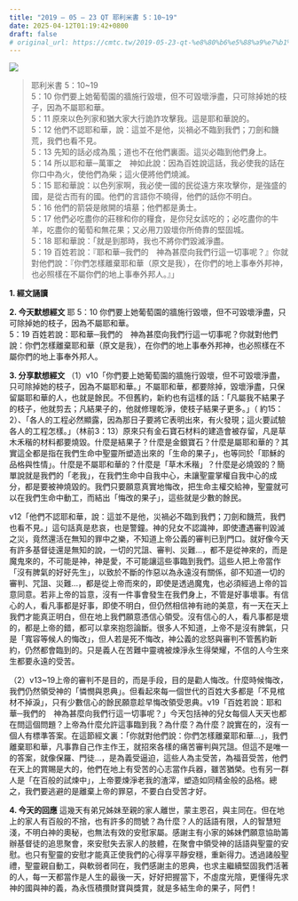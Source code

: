 ```yaml
---
title: "2019 – 05 – 23 QT 耶利米書 5：10~19"
date: 2025-04-12T01:19:42+0800
draft: false
# original_url: https://cmtc.tw/2019-05-23-qt-%e8%80%b6%e5%88%a9%e7%b1%b3%e6%9b%b8-5%ef%bc%9a1019
---
```


![](/images/qt.jpg)
> 耶利米書 5：10\~19  
> 5：10 你們要上她葡萄園的牆施行毀壞，但不可毀壞淨盡，只可除掉她的枝子，因為不屬耶和華。  
> 5：11 原來以色列家和猶大家大行詭詐攻擊我。這是耶和華說的。  
> 5：12 他們不認耶和華，說：這並不是他，災禍必不臨到我們；刀劍和饑荒，我們也看不見。  
> 5：13 先知的話必成為風；道也不在他們裏面。這災必臨到他們身上。  
> 5：14 所以耶和華─萬軍之　神如此說：因為百姓說這話，我必使我的話在你口中為火，使他們為柴；這火便將他們燒滅。  
> 5：15 耶和華說：以色列家啊，我必使一國的民從遠方來攻擊你，是強盛的國，是從古而有的國。他們的言語你不曉得，他們的話你不明白。  
> 5：16 他們的箭袋是敞開的墳墓；他們都是勇士。  
> 5：17 他們必吃盡你的莊稼和你的糧食，是你兒女該吃的；必吃盡你的牛羊，吃盡你的葡萄和無花果；又必用刀毀壞你所倚靠的堅固城。  
> 5：18 耶和華說：「就是到那時，我也不將你們毀滅淨盡。  
> 5：19 百姓若說：『耶和華─我們的　神為甚麼向我們行這一切事呢？』你就對他們說：『你們怎樣離棄耶和華（原文是我），在你們的地上事奉外邦神，也必照樣在不屬你們的地上事奉外邦人。』」

**1. 經文誦讀**

**2.  今天默想經文**
耶 5：10 你們要上她葡萄園的牆施行毀壞，但不可毀壞淨盡，只可除掉她的枝子，因為不屬耶和華。  
5：19 百姓若說：耶和華─我們的　神為甚麼向我們行這一切事呢？你就對他們說：你們怎樣離棄耶和華（原文是我），在你們的地上事奉外邦神，也必照樣在不屬你們的地上事奉外邦人。

**3. 分享默想經文**
（1）v10「你們要上她葡萄園的牆施行毀壞，但不可毀壞淨盡，只可除掉她的枝子，因為不屬耶和華。」不屬耶和華，都要除掉，毀壞淨盡，只保留屬耶和華的人，也就是餘民。不但舊約，新約也有這樣的話：「凡屬我不結果子的枝子，他就剪去；凡結果子的，他就修理乾淨，使枝子結果子更多。」（ 約15：2）、「各人的工程必然顯露，因為那日子要將它表明出來，有火發現；這火要試驗各人的工程怎樣。」（林前3：13）原來只有金石寶石材料的建造會被存留，凡是草木禾稭的材料都要燒毀。什麼是結果子？什麼是金銀寶石？什麼是屬耶和華的？其實這全都是指在我們生命中聖靈所塑造出來的「生命的果子」，也等同於「耶穌的品格與性情」。什麼是不屬耶和華的？什麼是「草木禾稭」？什麼是必燒毀的？簡單說就是我們的「老我」，在我們生命中自我中心，未讓聖靈掌權自我中心的成分，都是要被神燒毀的。我們只要願意真實地悔改，把生命主權交給神，聖靈就可以在我們生命中動工，而結出「悔改的果子」，這些就是少數的餘民。

v12「他們不認耶和華，說：這並不是他，災禍必不臨到我們；刀劍和饑荒，我們也看不見。」這句話真是悲哀，也是警鐘。神的兒女不認識神，即使遭遇審判毀滅之災，竟然還活在無知的罪中之樂，不知道上帝公義的審判已到門口。就好像今天有許多基督徒還是無知的說，一切的咒詛、審判、災難…，都不是從神來的，而是魔鬼來的，不可能是神，神是愛，不可能讓這些事臨到我們。這些人把上帝當作「沒有脾氣的好好先生」，以致於不斷的作惡以為永遠沒有關係，卻不知道一切的審判、咒詛、災難…，都是從上帝而來的，即使是透過魔鬼，也必須經過上帝的旨意同意。若非上帝的旨意，沒有一件事會發生在我們身上，不管是好事壞事。有信心的人，看凡事都是好事，即使不明白，但仍然相信神有祂的美意，有一天在天上我們才能真正明白，但在地上我們願意憑信心領受。沒有信心的人，看凡事都是壞的，都是上帝的錯，都可以拿來抱怨論斷。很多人不知道，上帝不是沒有脾氣，只是「寬容等候人的悔改」，但人若是死不悔改，神公義的忿怒與審判不管舊約新約，仍然都會臨到的。只是義人在苦難中靈魂被煉淨永生得榮耀，不信的人今生來生都要永遠的受苦。

（2）v13\~19上帝的審判不是目的，而是手段，目的是勸人悔改。什麼時候悔改，我們仍然領受神的「憐憫與恩典」。但看起來每一個世代的百姓大多都是「不見棺材不掉淚」，只有少數信心的餘民願意趁早悔改領受恩典。v19「百姓若說：耶和華─我們的　神為甚麼向我們行這一切事呢？」今天包括神的兒女每個人天天也都在問這個問題？上帝為什麼允許這事臨到我？為什麼？為什麼？說實在的，沒有一個人有標準答案。在這節經文裏：「你就對他們說：你們怎樣離棄耶和華…」，我們離棄耶和華，凡事靠自己作主作王，就招來各樣的痛苦審判與咒詛。但這不是唯一的答案，就像保羅、門徒…，是為義受逼迫，這些人為主受苦，為福音受苦，他們在天上的賞賜是大的，他們在地上有受苦的心志當作兵器，雖苦猶榮。也有另一群人是「在百般的試煉中」，上帝要煉淨老我的渣滓，塑造如同精金般的品格。總之，我們要逃避的是離棄上帝的罪惡，不要白白受苦才好。

**4. 今天的回應**
這幾天有弟兄姊妹至親的家人離世，蒙主恩召，與主同在。但在地上的家人有百般的不捨，也有許多的問號？為什麼？人的話語有限，人的智慧短淺，不明白神的奧秘，也無法有效的安慰家屬。感謝主有小家的姊妹們願意協助籌辦基督徒的追思聚會，來安慰失去家人的肢體，在聚會中領受神的話語與聖靈的安慰。也只有聖靈的安慰才能真正使我們的心得享平靜安穩，重新得力。透過諸般聖禮，聖靈親自動工，與軟弱者同在，我們感謝主的恩典，也求主繼續堅固我們活著的人，每一天都當作是人生的最後一天，好好把握當下，不虛度光陰，更懂得先求神的國與神的義，為永恆積攢財寶與獎賞，就是多結生命的果子，阿們！
